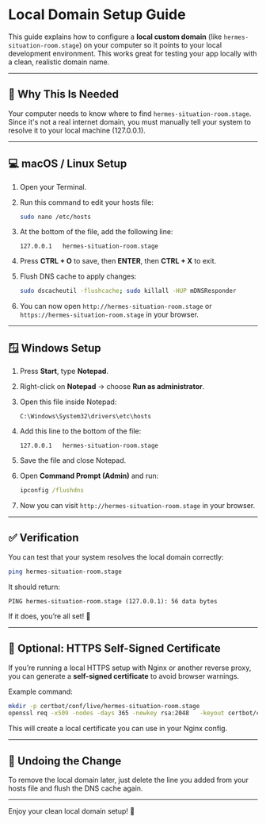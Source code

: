 # Local Domain Setup Guide

This guide explains how to configure a **local custom domain** (like `hermes-situation-room.stage`) on your computer so it points to your local development environment. This works great for testing your app locally with a clean, realistic domain name.

---

## 🧠 Why This Is Needed

Your computer needs to know where to find `hermes-situation-room.stage`. Since it's not a real internet domain, you must manually tell your system to resolve it to your local machine (127.0.0.1).

---

## 💻 macOS / Linux Setup

1. Open your Terminal.
2. Run this command to edit your hosts file:

   ```bash
   sudo nano /etc/hosts
   ```

3. At the bottom of the file, add the following line:

   ```
   127.0.0.1   hermes-situation-room.stage
   ```

4. Press **CTRL + O** to save, then **ENTER**, then **CTRL + X** to exit.
5. Flush DNS cache to apply changes:

   ```bash
   sudo dscacheutil -flushcache; sudo killall -HUP mDNSResponder
   ```

6. You can now open `http://hermes-situation-room.stage` or `https://hermes-situation-room.stage` in your browser.

---

## 🪟 Windows Setup

1. Press **Start**, type **Notepad**.
2. Right-click on **Notepad** → choose **Run as administrator**.
3. Open this file inside Notepad:

   ```
   C:\Windows\System32\drivers\etc\hosts
   ```

4. Add this line to the bottom of the file:

   ```
   127.0.0.1   hermes-situation-room.stage
   ```

5. Save the file and close Notepad.
6. Open **Command Prompt (Admin)** and run:

   ```cmd
   ipconfig /flushdns
   ```

7. Now you can visit `http://hermes-situation-room.stage` in your browser.

---

## ✅ Verification

You can test that your system resolves the local domain correctly:

```bash
ping hermes-situation-room.stage
```

It should return:

```
PING hermes-situation-room.stage (127.0.0.1): 56 data bytes
```

If it does, you’re all set! 🎉

---

## 🧩 Optional: HTTPS Self-Signed Certificate

If you’re running a local HTTPS setup with Nginx or another reverse proxy, you can generate a **self-signed certificate** to avoid browser warnings.

Example command:

```bash
mkdir -p certbot/conf/live/hermes-situation-room.stage
openssl req -x509 -nodes -days 365 -newkey rsa:2048   -keyout certbot/conf/live/hermes-situation-room.stage/privkey.pem   -out certbot/conf/live/hermes-situation-room.stage/fullchain.pem   -subj "/CN=hermes-situation-room.stage"
```

This will create a local certificate you can use in your Nginx config.

---

## 🧹 Undoing the Change

To remove the local domain later, just delete the line you added from your hosts file and flush the DNS cache again.

---

Enjoy your clean local domain setup! 🚀
